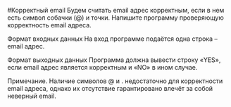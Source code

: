#Корректный email
Будем считать email адрес корректным, если в нем есть символ собачки (@) и точки. Напишите программу проверяющую корректность email адреса.

Формат входных данных
На вход программе подаётся одна строка – email адрес.

Формат выходных данных
Программа должна вывести строку «YES», если email адрес является корректным и «NO» в ином случае.

Примечание. Наличие символов @ и . недостаточно для корректности email адреса, однако их отсутствие гарантировано влечёт за собой неверный email.